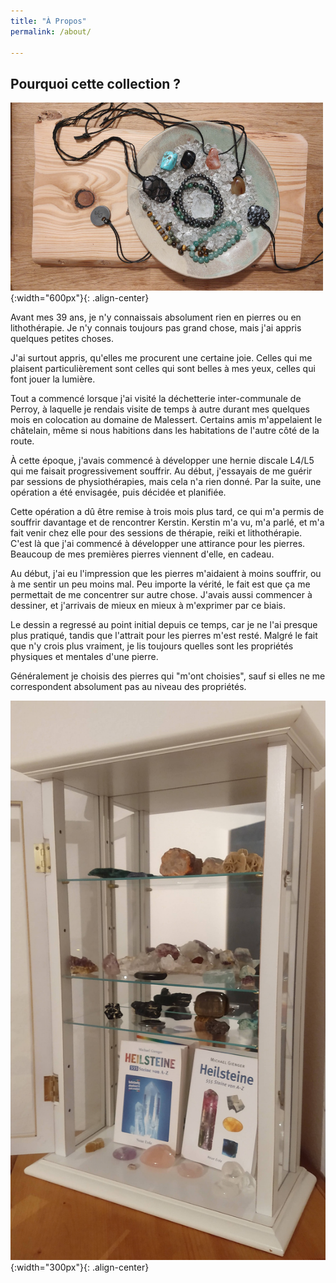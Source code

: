 ```yaml
---
title: "À Propos"
permalink: /about/

---
```


## Pourquoi cette collection ?

![recharge](/images/default_teaser_500x300.jpg "Recharge"){:width="600px"}{: .align-center}

Avant mes 39 ans, je n'y connaissais absolument rien en pierres ou en lithothérapie.
Je n'y connais toujours pas grand chose, mais j'ai appris quelques petites choses.

J'ai surtout appris, qu'elles me procurent une certaine joie. Celles qui me plaisent 
particulièrement sont celles qui sont belles à mes yeux, celles qui font jouer la 
lumière.

Tout a commencé lorsque j'ai visité la déchetterie inter-communale de Perroy, à laquelle
je rendais visite de temps à autre durant mes quelques mois en colocation au domaine
de Malessert. Certains amis m'appelaient le châtelain, même si nous habitions dans les
habitations de l'autre côté de la route.

À cette époque, j'avais commencé à développer une hernie discale L4/L5 qui me faisait 
progressivement souffrir. Au début, j'essayais de me guérir par sessions de physiothérapies,
mais cela n'a rien donné. Par la suite, une opération a été envisagée, puis décidée et 
planifiée.

Cette opération a dû être remise à trois mois plus tard, ce qui m'a permis de souffrir 
davantage et de rencontrer Kerstin. Kerstin m'a vu, m'a parlé, et m'a fait venir chez
elle pour des sessions de thérapie, reiki et lithothérapie. C'est là que j'ai commencé
à développer une attirance pour les pierres. Beaucoup de mes premières pierres viennent 
d'elle, en cadeau.

Au début, j'ai eu l'impression que les pierres m'aidaient à moins souffrir, ou à me 
sentir un peu moins mal. Peu importe la vérité, le fait est que ça me permettait de
me concentrer sur autre chose. J'avais aussi commencer à dessiner, et j'arrivais de
mieux en mieux à m'exprimer par ce biais.

Le dessin a regressé au point initial depuis ce temps, car je ne l'ai presque plus
pratiqué, tandis que l'attrait pour les pierres m'est resté. Malgré le fait que n'y 
crois plus vraiment, je lis toujours quelles sont les propriétés physiques et mentales
d'une pierre.

Généralement je choisis des pierres qui "m'ont choisies", sauf si elles ne me correspondent
absolument pas au niveau des propriétés.

![vitrine](/images/vitrine_20200520_cropped.jpg "Vitrine"){:width="300px"}{: .align-center}
